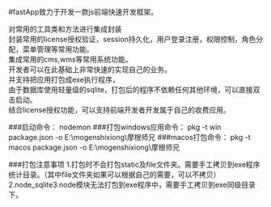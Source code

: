 #fastApp致力于开发一款js前端快速开发框架。

对常用的工具类和方法进行集成封装  
封装常用的license授权验证，session持久化，用户登录注册，权限控制，角色分配，菜单管理等常用功能。  
集成常用的cms,wms等常用系统功能。  
开发者可以在此基础上非常快速的实现自己的业务。  
并支持把应用打包成exe执行程序，  
由于数据库使用轻量级的sqlite，打包后的程序不依赖任何其他环境，可以直接双击启动。  
结合license授权功能，可以支持前端开发者开发属于自己的收费应用。  

###启动命令： 
nodemon
###打包windows应用命令：
pkg -t win package.json -o E:\mogenshixiong\摩根师兄
###macos打包命令： 
pkg -t macos package.json -o E:\mogenshixiong\摩根师兄

###打包注意事项
1.打包时不会打包static及file文件夹。需要手工拷贝到exe程序统计目录。（其中file文件夹如果可以根据自己的需要，可以不拷贝）  
2.node_sqlite3.node模块无法打包到exe程序中，需要手工拷贝到exe同级目录下。  